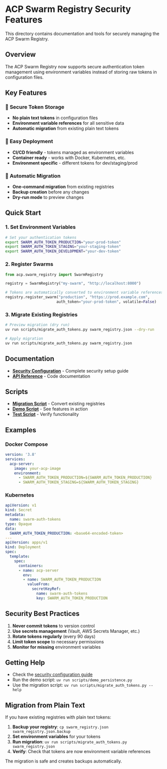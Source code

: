 # ACP Swarm Registry Security Features

This directory contains documentation and tools for securely managing the ACP Swarm Registry.

## Overview

The ACP Swarm Registry now supports secure authentication token management using environment variables instead of storing raw tokens in configuration files.

## Key Features

### 🔐 **Secure Token Storage**
- **No plain text tokens** in configuration files
- **Environment variable references** for all sensitive data
- **Automatic migration** from existing plain text tokens

### 🚀 **Easy Deployment**
- **CI/CD friendly** - tokens managed as environment variables
- **Container ready** - works with Docker, Kubernetes, etc.
- **Environment specific** - different tokens for dev/staging/prod

### 🔄 **Automatic Migration**
- **One-command migration** from existing registries
- **Backup creation** before any changes
- **Dry-run mode** to preview changes

## Quick Start

### 1. Set Environment Variables

```bash
# Set your authentication tokens
export SWARM_AUTH_TOKEN_PRODUCTION="your-prod-token"
export SWARM_AUTH_TOKEN_STAGING="your-staging-token"
export SWARM_AUTH_TOKEN_DEVELOPMENT="your-dev-token"
```

### 2. Register Swarms

```python
from acp.swarm_registry import SwarmRegistry

registry = SwarmRegistry("my-swarm", "http://localhost:8000")

# Tokens are automatically converted to environment variable references
registry.register_swarm("production", "https://prod.example.com", 
                       auth_token="your-prod-token", volatile=False)
```

### 3. Migrate Existing Registries

```bash
# Preview migration (dry run)
uv run scripts/migrate_auth_tokens.py swarm_registry.json --dry-run

# Apply migration
uv run scripts/migrate_auth_tokens.py swarm_registry.json
```

## Documentation

- **[Security Configuration](swarm_registry_security.md)** - Complete security setup guide
- **[API Reference](../src/acp/swarm_registry.py)** - Code documentation

## Scripts

- **[Migration Script](../scripts/migrate_auth_tokens.py)** - Convert existing registries
- **[Demo Script](../scripts/demo_persistence.py)** - See features in action
- **[Test Script](../scripts/test_volatility.py)** - Verify functionality

## Examples

### Docker Compose

```yaml
version: '3.8'
services:
  acp-server:
    image: your-acp-image
    environment:
      - SWARM_AUTH_TOKEN_PRODUCTION=${SWARM_AUTH_TOKEN_PRODUCTION}
      - SWARM_AUTH_TOKEN_STAGING=${SWARM_AUTH_TOKEN_STAGING}
```

### Kubernetes

```yaml
apiVersion: v1
kind: Secret
metadata:
  name: swarm-auth-tokens
type: Opaque
data:
  SWARM_AUTH_TOKEN_PRODUCTION: <base64-encoded-token>
---
apiVersion: apps/v1
kind: Deployment
spec:
  template:
    spec:
      containers:
      - name: acp-server
        env:
        - name: SWARM_AUTH_TOKEN_PRODUCTION
          valueFrom:
            secretKeyRef:
              name: swarm-auth-tokens
              key: SWARM_AUTH_TOKEN_PRODUCTION
```

## Security Best Practices

1. **Never commit tokens** to version control
2. **Use secrets management** (Vault, AWS Secrets Manager, etc.)
3. **Rotate tokens regularly** (every 90 days)
4. **Limit token scope** to necessary permissions
5. **Monitor for missing** environment variables

## Getting Help

- Check the [security configuration guide](swarm_registry_security.md)
- Run the demo script: `uv run scripts/demo_persistence.py`
- Use the migration script: `uv run scripts/migrate_auth_tokens.py --help`

## Migration from Plain Text

If you have existing registries with plain text tokens:

1. **Backup your registry**: `cp swarm_registry.json swarm_registry.json.backup`
2. **Set environment variables** for your tokens
3. **Run migration**: `uv run scripts/migrate_auth_tokens.py swarm_registry.json`
4. **Verify**: Check that tokens are now environment variable references

The migration is safe and creates backups automatically. 